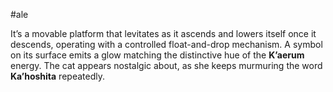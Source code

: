 #ale 

It’s a movable platform that levitates as it ascends and lowers itself once it descends, operating with a controlled float-and-drop mechanism. A symbol on its surface emits a glow matching the distinctive hue of the **K’aerum** energy. The cat appears nostalgic about, as she  keeps murmuring the word **Ka’hoshita** repeatedly.